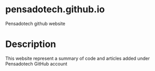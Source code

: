 # pensadotech.github.io
Pensadotech github website

# Description

This website represent a summary of code and articles added under Pensadotech GitHub account
